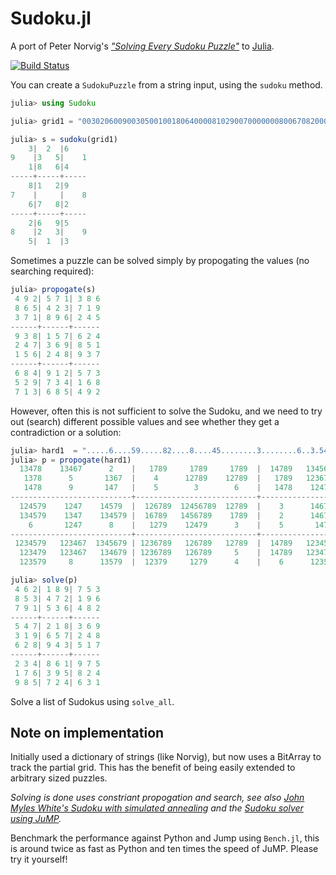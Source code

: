 # Sudoku.jl

A port of Peter Norvig's *["Solving Every Sudoku Puzzle"](http://norvig.com/sudoku.html)* to [Julia](http://julialang.org/).

[![Build Status](https://travis-ci.org/hayd/Sudoku.jl.svg?branch=master)](https://travis-ci.org/hayd/Sudoku.jl)

You can create a `SudokuPuzzle` from a string input, using the `sudoku` method.

```jl
julia> using Sudoku

julia> grid1 = "003020600900305001001806400008102900700000008006708200002609500800203009005010300";

julia> s = sudoku(grid1)
    3|  2  |6
9    |3   5|    1
    1|8   6|4
-----+-----+-----
    8|1   2|9
7    |     |    8
    6|7   8|2
-----+-----+-----
    2|6   9|5
8    |2   3|    9
    5|  1  |3
```
Sometimes a puzzle can be solved simply by propogating the values (no
searching required):

```jl
julia> propogate(s)
 4 9 2| 5 7 1| 3 8 6
 8 6 5| 4 2 3| 7 1 9
 3 7 1| 8 9 6| 2 4 5
------+------+------
 9 3 8| 1 5 7| 6 2 4
 2 4 7| 3 6 9| 8 5 1
 1 5 6| 2 4 8| 9 3 7
------+------+------
 6 8 4| 9 1 2| 5 7 3
 5 2 9| 7 3 4| 1 6 8
 7 1 3| 6 8 5| 4 9 2
```

However, often this is not sufficient to solve the Sudoku, and we need to try
out (search) different possible values and see whether they get a contradiction
or a solution:

```jl
julia> hard1  = ".....6....59.....82....8....45........3........6..3.54...325..6..................";
julia> p = propogate(hard1)
  13478    13467      2    |   1789     1789     1789  |  14789   13456789 13456789
   1378      5       1367  |    4      12789    12789  |   1789   1236789  1236789 
   1478      9       147   |    5        3        6    |   1478    12478    12478  
---------------------------+---------------------------+---------------------------
  124579    1247    14579  |  126789  12456789  12789  |    3      146789   146789 
  134579    1347    134579 |  16789   1456789    1789  |    2      146789   146789 
    6       1247      8    |   1279    12479      3    |    5       1479     1479  
---------------------------+---------------------------+---------------------------
 1234579   123467  1345679 | 1236789   126789   12789  |  14789   12345789 12345789
  123479   123467   134679 | 1236789   126789     5    |  14789   1234789  1234789 
  123579     8      13579  |  12379     1279      4    |    6      123579   123579 

julia> solve(p)
 4 6 2| 1 8 9| 7 5 3
 8 5 3| 4 7 2| 1 9 6
 7 9 1| 5 3 6| 4 8 2
------+------+------
 5 4 7| 2 1 8| 3 6 9
 3 1 9| 6 5 7| 2 4 8
 6 2 8| 9 4 3| 5 1 7
------+------+------
 2 3 4| 8 6 1| 9 7 5
 1 7 6| 3 9 5| 8 2 4
 9 8 5| 7 2 4| 6 3 1
```
Solve a list of Sudokus using `solve_all`.

## Note on implementation

Initially used a dictionary of strings (like Norvig), but now uses a BitArray
to track the partial grid. This has the benefit of being easily extended to
arbitrary sized puzzles.

*Solving is done uses constriant propogation and search, see also [John Myles White's
Sudoku with simulated annealing](https://github.com/johnmyleswhite/sudoku.jl)
and the [Sudoku solver using JuMP](https://github.com/JuliaOpt/JuMP.jl/blob/master/examples/sudoku.jl).*

Benchmark the performance against Python and Jump using `Bench.jl`, this is
around twice as fast as Python and ten times the speed of JuMP. Please try it
yourself!

